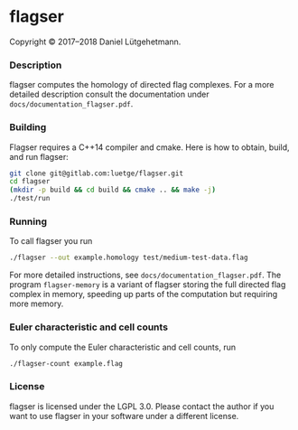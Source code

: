 # flagser

Copyright © 2017–2018 Daniel Lütgehetmann.

### Description

flagser computes the homology of directed flag complexes. For a more detailed
description consult the documentation under `docs/documentation_flagser.pdf`.

### Building

Flagser requires a C++14 compiler and cmake. Here is how to obtain, build, and
run flagser:

```sh
git clone git@gitlab.com:luetge/flagser.git
cd flagser
(mkdir -p build && cd build && cmake .. && make -j)
./test/run
```

### Running

To call flagser you run

```sh
./flagser --out example.homology test/medium-test-data.flag
```

For more detailed instructions, see `docs/documentation_flagser.pdf`. The
program `flagser-memory` is a variant of flagser storing the full directed flag
complex in memory, speeding up parts of the computation but requiring more
memory.

### Euler characteristic and cell counts

To only compute the Euler characteristic and cell counts, run

```sh
./flagser-count example.flag
```

### License

flagser is licensed under the LGPL 3.0. Please contact the author if you want to use flagser in your software under a different license.
